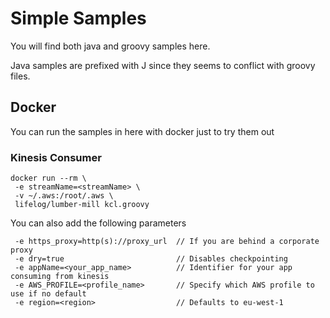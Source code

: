 # Simple Samples

You will find both java and groovy samples here.

Java samples are prefixed with J since they seems to conflict with groovy files.


## Docker

You can run the samples in here with docker just to try them out

### Kinesis Consumer

```
docker run --rm \ 
 -e streamName=<streamName> \ 
 -v ~/.aws:/root/.aws \
 lifelog/lumber-mill kcl.groovy
```

You can also add the following parameters
```
 -e https_proxy=http(s)://proxy_url  // If you are behind a corporate proxy
 -e dry=true                         // Disables checkpointing
 -e appName=<your_app_name>          // Identifier for your app consuming from kinesis
 -e AWS_PROFILE=<profile_name>       // Specify which AWS profile to use if no default
 -e region=<region>                  // Defaults to eu-west-1
```